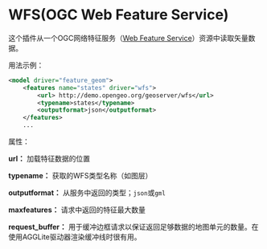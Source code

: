 # WFS(OGC Web Feature Service)
这个插件从一个OGC网络特征服务（[Web Feature Service](https://en.wikipedia.org/wiki/Web_Feature_Service)）资源中读取矢量数据。

用法示例：
```XML
<model driver="feature_geom">
    <features name="states" driver="wfs">
        <url> http://demo.opengeo.org/geoserver/wfs</url>
        <typename>states</typename>
        <outputformat>json</outputformat>
    </features>
    ...
```

属性：

**url：** 加载特征数据的位置

**typename：** 获取的WFS类型名称（如图层）

**outputformat：** 从服务中返回的类型；`json`或`gml`

**maxfeatures：** 请求中返回的特征最大数量

**request_buffer：** 用于缓冲边框请求以保证返回足够数据的地图单元的数量。在使用AGGLite驱动器渲染缓冲线时很有用。
